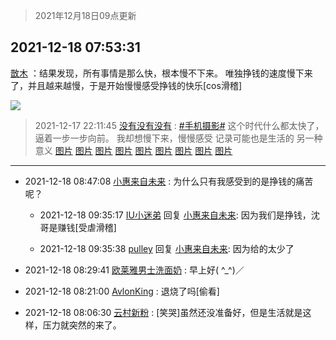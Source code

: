 > 2021年12月18日09点更新
<link rel="stylesheet" href="https://cdn.jsdelivr.net/gh/taotie6/sampleJSON@main/css/photo_show.css">
<meta name="referrer" content="no-referrer" />


 ## 2021-12-18 07:53:31 

 [㪚木](https://www.coolapk.com/feed/32200964?shareKey=ZGZhN2EwNWJjZjU4NjFiZDI3NDA~) ：结果发现，所有事情是那么快，根本慢不下来。
唯独挣钱的速度慢下来了，并且越来越慢，于是开始慢慢感受挣钱的快乐[cos滑稽] 

<div class="album">
<img class="img-item" src="http://image.coolapk.com/feed/2019/0515/09/1081091_3748_1897@180x122.gif" />
</div>

> 2021-12-17 22:11:45 
> [没有没有没有](https://www.coolapk.com/feed/32195912?shareKey=ZWU1MTVkM2RmOTAyNjFiZDI3NDA~) : <a class="feed-link-tag" href="/t/手机摄影?type=0">#手机摄影#</a> 这个时代什么都太快了，逼着一步一步向前。 我却想慢下来，慢慢感受 记录可能也是生活的 另一种意义 
[图片](http://image.coolapk.com/feed/2021/1217/22/1119008_1623e3f2_0269_8539_474@1080x1080.jpeg)
[图片](http://image.coolapk.com/feed/2021/1217/22/1119008_624b7a2c_0269_8546_281@1090x1080.jpeg)
[图片](http://image.coolapk.com/feed/2021/1217/22/1119008_e1fb9b08_0269_8552_109@1080x1080.jpeg)
[图片](http://image.coolapk.com/feed/2021/1217/22/1119008_4daf5bf5_0269_856_941@1080x1080.jpeg)
[图片](http://image.coolapk.com/feed/2021/1217/22/1119008_0c19d333_0269_8569_694@2592x1728.jpeg)
[图片](http://image.coolapk.com/feed/2021/1217/22/1119008_8054c3df_0269_8579_449@1080x1080.jpeg)
[图片](http://image.coolapk.com/feed/2021/1217/22/1119008_50e75b7e_0269_8584_334@1080x1080.jpeg)
[图片](http://image.coolapk.com/feed/2021/1217/22/1119008_357111d5_0269_8592_617@1819x1080.jpeg)
[图片](http://image.coolapk.com/feed/2021/1217/22/1119008_207d528b_0269_8598_38@800x600.jpeg)

 ------- 

- 2021-12-18 08:47:08 [小惠来自未来](uid=847097) : 为什么只有我感受到的是挣钱的痛苦呢？ 

    - 2021-12-18 09:35:17 [IU小迷弟](uid=2571083) 回复 [小惠来自未来](uid=847097): 因为我们是挣钱，沈哥是赚钱[受虐滑稽] 

    - 2021-12-18 09:35:38 [pulley](uid=391132) 回复 [小惠来自未来](uid=847097): 因为给的太少了 

- 2021-12-18 08:29:41 [欧莱雅男士洗面奶](uid=4119252) : 早上好( ^_^)／ 

- 2021-12-18 08:21:00 [AvlonKing](uid=964891) : 退烧了吗[偷看] 

- 2021-12-18 08:06:30 [云村新粉](uid=809098) : [笑哭]虽然还没准备好，但是生活就是这样，压力就突然的来了。 

